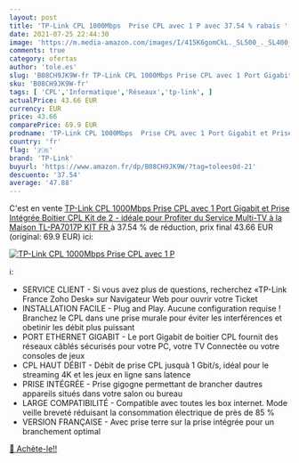 ```yaml
---
layout: post
title: 'TP-Link CPL 1000Mbps  Prise CPL avec 1 P avec 37.54 % rabais '
date: 2021-07-25 22:44:30
image: 'https://m.media-amazon.com/images/I/415K6gomCkL._SL500_._SL400_.jpg'
comments: true
category: ofertas
author: 'tole.es'
slug: 'B08CH9JK9W-fr TP-Link CPL 1000Mbps Prise CPL avec 1 Port Gigabit et...'
sku: 'B08CH9JK9W-fr'
tags: [ 'CPL','Informatique','Réseaux','tp-link', ]
actualPrice: 43.66 EUR
currency: EUR
price: 43.66
comparePrice: 69.9 EUR
prodname: 'TP-Link CPL 1000Mbps  Prise CPL avec 1 Port Gigabit et Prise Intégrée  Boitier CPL Kit de 2 - idéale pour Profiter du Service Multi-TV à la Maison TL-PA7017P KIT FR '
country: 'fr'
flag: '🇫🇷'
brand: 'TP-Link'
buyurl: 'https://www.amazon.fr/dp/B08CH9JK9W/?tag=tolees0d-21'
descuento: '37.54'
average: '47.88'
---
```


C'est en vente [TP-Link CPL 1000Mbps  Prise CPL avec 1 Port Gigabit et Prise Intégrée  Boitier CPL Kit de 2 - idéale pour Profiter du Service Multi-TV à la Maison TL-PA7017P KIT FR ](https://www.amazon.fr/dp/B08CH9JK9W/?tag=tolees0d-21)  à  37.54 % de réduction, prix final  43.66 EUR (original: 69.9 EUR) ici:

[![TP-Link CPL 1000Mbps  Prise CPL avec 1 P](https://m.media-amazon.com/images/I/415K6gomCkL._SL500_._SL400_.jpg)](https://www.amazon.fr/dp/B08CH9JK9W/?tag=tolees0d-21)

ℹ️:

- SERVICE CLIENT - Si vous avez plus de questions, recherchez «TP-Link France Zoho Desk» sur Navigateur Web pour ouvrir votre Ticket
- INSTALLATION FACILE - Plug and Play. Aucune configuration requise ! Branchez le CPL dans une prise murale pour éviter les interférences et obetinir les débit plus puissant
- PORT ETHERNET GIGABIT - Le port Gigabit de boitier CPL fournit des réseaux câblés sécurisés pour votre PC, votre TV Connectée ou votre consoles de jeux
- CPL HAUT DÉBIT - Débit de prise CPL jusquà 1 Gbit/s, idéal pour le streaming 4K et les jeux en ligne sans latence
- PRISE INTÉGRÉE - Prise gigogne permettant de brancher dautres appareils situés dans votre salon ou bureau
- LARGE COMPATIBILITÉ - Compatible avec toutes les box internet. Mode veille breveté réduisant la consommation électrique de près de 85 %
- VERSION FRANÇAISE - Avec prise terre sur la prise intégrée pour un branchement optimal

[🛒 Achète-le!!](https://www.amazon.fr/dp/B08CH9JK9W/?tag=tolees0d-21)
